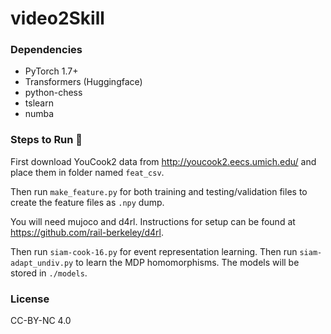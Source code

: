 # video2Skill
### Dependencies

- PyTorch 1.7+
- Transformers (Huggingface)
- python-chess
- tslearn
- numba

### Steps to Run 👋

First download YouCook2 data from http://youcook2.eecs.umich.edu/ and place them in folder named `feat_csv`.

Then run `make_feature.py` for both training and testing/validation files to create the feature files as `.npy` dump.

You will need mujoco and d4rl. Instructions for setup can be found at https://github.com/rail-berkeley/d4rl. 

Then run `siam-cook-16.py` for event representation learning. Then run `siam-adapt_undiv.py` to learn the MDP homomorphisms. The models will be stored in `./models`. 

### License
CC-BY-NC 4.0
